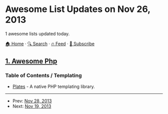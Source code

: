 # Awesome List Updates on Nov 26, 2013

1 awesome lists updated today.

[🏠 Home](/README.md) · [🔍 Search](https://www.trackawesomelist.com/search/) · [🔥 Feed](https://www.trackawesomelist.com/rss.xml) · [📮 Subscribe](https://trackawesomelist.us17.list-manage.com/subscribe?u=d2f0117aa829c83a63ec63c2f&id=36a103854c)



## [1. Awesome Php](/content/ziadoz/awesome-php/README.md)

### Table of Contents / Templating

*   [Plates](http://platesphp.com/) - A native PHP templating library.

---

- Prev: [Nov 28, 2013](/content/2013/11/28/README.md)
- Next: [Nov 19, 2013](/content/2013/11/19/README.md)